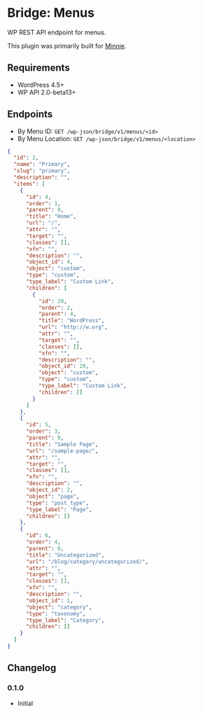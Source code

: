 # Bridge: Menus
WP REST API endpoint for menus.

This plugin was primarily built for [Minnie](https://github.com/kucrut/minnie).

## Requirements
* WordPress 4.5+
* WP API 2.0-beta13+

## Endpoints
* By Menu ID: `GET /wp-json/bridge/v1/menus/<id>`
* By Menu Location: `GET /wp-json/bridge/v1/menus/<location>`

```json
{
  "id": 2,
  "name": "Primary",
  "slug": "primary",
  "description": "",
  "items": [
    {
      "id": 4,
      "order": 1,
      "parent": 0,
      "title": "Home",
      "url": "/",
      "attr": "",
      "target": "",
      "classes": [],
      "xfn": "",
      "description": "",
      "object_id": 4,
      "object": "custom",
      "type": "custom",
      "type_label": "Custom Link",
      "children": [
        {
          "id": 29,
          "order": 2,
          "parent": 4,
          "title": "WordPress",
          "url": "http://w.org",
          "attr": "",
          "target": "",
          "classes": [],
          "xfn": "",
          "description": "",
          "object_id": 29,
          "object": "custom",
          "type": "custom",
          "type_label": "Custom Link",
          "children": []
        }
      ]
    },
    {
      "id": 5,
      "order": 3,
      "parent": 0,
      "title": "Sample Page",
      "url": "/sample-page/",
      "attr": "",
      "target": "",
      "classes": [],
      "xfn": "",
      "description": "",
      "object_id": 2,
      "object": "page",
      "type": "post_type",
      "type_label": "Page",
      "children": []
    },
    {
      "id": 6,
      "order": 4,
      "parent": 0,
      "title": "Uncategorized",
      "url": "/blog/category/uncategorized/",
      "attr": "",
      "target": "",
      "classes": [],
      "xfn": "",
      "description": "",
      "object_id": 1,
      "object": "category",
      "type": "taxonomy",
      "type_label": "Category",
      "children": []
    }
  ]
}
```

## Changelog
### 0.1.0
* Initial
